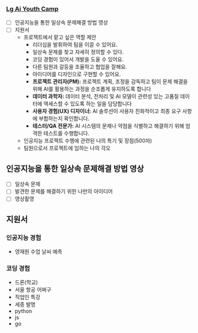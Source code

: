 ### [Lg Ai Youth Camp](https://lgaiyouthcamp.or.kr/)
- [ ] 인공지능을 통한 일상속 문제해결 방법 영상
- [ ] 지원서
	- 프로젝트에서 맡고 싶은 역할 제안
		- 리더십을 발휘하여 팀을 이끌 수 있어요.  
		- 일상속 문제를 찾고 자세히 정의할 수 있다.
		- 코딩 경험이 있어서 개발을 도울 수 있어요.  
		- 다른 팀원과 갈등을 조율하고 협업을 잘해요.  
		- 아이디어를 디자인으로 구현할 수 있어요.
		- **프로젝트 관리자(PM):** 프로젝트 계획, 조정을 감독하고 팀이 문제 해결을 위해 AI를 활용하는 과정을 순조롭게 유지하도록 합니다
		- **데이터 과학자:** 데이터 분석, 전처리 및 AI 모델이 관련성 있는 고품질 데이터에 액세스할 수 있도록 하는 일을 담당합니다
		- **사용자 경험(UX) 디자이너:** AI 솔루션이 사용자 친화적이고 최종 요구 사항에 부합하는지 확인합니다.
		- **테스터/QA 전문가:** AI 시스템의 문제나 약점을 식별하고 해결하기 위해 엄격한 테스트를 수행합니다.
	- 인공지능 프로젝트 수행에 관련된 나의 특기 및 장점(500자)
	- 팀원으로서 프로젝트에 임하는 나의 각오

## 인공지능을 통한 일상속 문제해결 방법 영상
- [ ] 일상속 문제
- [ ] 발견한 문제를 해결하기 위한 나만의 아이디어
- [ ] 영상촬영
## 지원서
### 인공지능 경험
 - 영재원 수업
	날씨 예측
### 코딩 경험
- 드론(학교)
- 서울 항공 어쩌구
- 직업인 특강
- 세종 발명
- python
- js
- go

